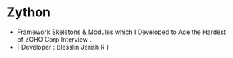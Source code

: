 # Zython
- Framework Skeletons &amp; Modules which I Developed to Ace the Hardest of ZOHO Corp Interview .
- [ Developer : Blesslin Jerish R ]
